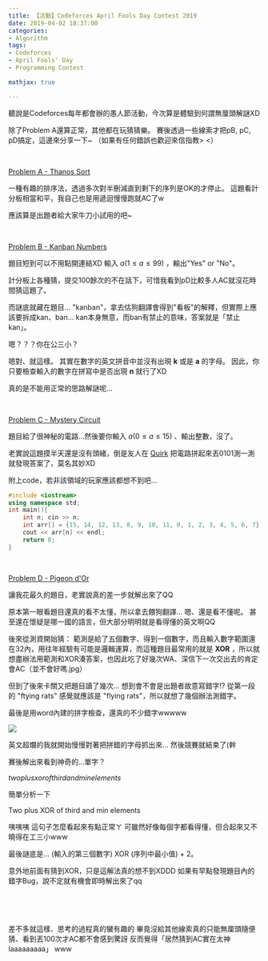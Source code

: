 ```yaml
---
title: 【活動】Codeforces April Fools Day Contest 2019
date: 2019-04-02 18:37:00
categories: 
- Algorithm
tags:
- Codeforces
- April Fools' Day
- Programming Contest

mathjax: true

---
```


聽說是Codeforces每年都會辦的愚人節活動，今次算是體驗到何謂無厘頭解謎XD

除了Problem A還算正常，其他都在玩猜猜樂。
賽後透過一些線索才把pB, pC, pD搞定，這邊來分享一下~
（如果有任何錯誤也歡迎來信指教> <）

<!--more-->

&nbsp;

[Problem A - Thanos Sort](https://codeforces.com/problemset/problem/1145/A)

一種有趣的排序法，透過多次對半刪減直到剩下的序列是OK的才停止。
這題看計分板相當和平，我自己也是用遞迴慢慢跑就AC了w

應該算是出題者給大家牛刀小試用的吧~

&nbsp;

[Problem B - Kanban Numbers](https://codeforces.com/problemset/problem/1145/B)

題目短到可以不用點開連結XD
輸入 $a (1≤a≤99)$ ，輸出"Yes" or "No"。

計分板上各種猜，提交100餘次的不在話下，可惜我看到pD比較多人AC就沒花時間猜這題了。

而謎底就藏在題目... "kanban"，拿去估狗翻譯會得到"看板"的解釋，但實際上應該要拆成kan、ban...
kan本身無意，而ban有禁止的意味，答案就是「禁止kan」。

嗯？？？你在公三小？

嗯對、就這樣。 其實在數字的英文拼音中並沒有出現 **k** 或是 **a** 的字母。
因此，你只要檢查輸入的數字在拼寫中是否出現 **n** 就行了XD

真的是不能用正常的思路解謎呢...

&nbsp;

[Problem C - Mystery Circuit](https://codeforces.com/problemset/problem/1145/C)

題目給了很神秘的電路...然後要你輸入 $a (0≤a≤15)$ 、輸出整數，沒了。

老實說這題摸半天還是沒有頭緒，倒是友人在 [Quirk](https://algassert.com/quirk) 把電路拼起來丟0101測一測就發現答案了，莫名其妙XD

附上code，若非該領域的玩家應該都想不到吧...

```c++
#include <iostream>
using namespace std;
int main(){
	int n; cin >> n;
	int arr[] = {15, 14, 12, 13, 8, 9, 10, 11, 0, 1, 2, 3, 4, 5, 6, 7};
	cout << arr[n] << endl;
	return 0;
}
```

&nbsp;

[Problem D - Pigeon d'Or](https://codeforces.com/contest/1145/problem/D)

讓我花最久的題目，老實說真的差一步就解出來了QQ

原本第一眼看題目還真的看不太懂，所以拿去餵狗翻譯... 嗯、還是看不懂呢。
甚至還在懷疑是哪一國的語言，但大部分明明就是看得懂的英文啊QQ

後來從測資開始猜：
範測是給了五個數字、得到一個數字，而且輸入數字範圍還在32內，用往年經驗有可能是邏輯運算，而這種題目最常用的就是 **XOR** ，所以就想盡辦法用範測和XOR湊答案，也因此吃了好幾次WA、深信下一次交出去的肯定會AC（並不會好嗎.jpg）

但到了後來卡關又把題目讀了幾次... 想到會不會是出題者故意寫錯字!?
從第一段的 "ftying rats" 感覺就應該是 "flying rats"，所以就想了幾個辦法測錯字。

最後是用word內建的拼字檢查，還真的不少錯字wwwww

![](https://i.imgur.com/1PzScrI.png)



英文超爛的我就開始慢慢對著把拼錯的字母抓出來... 然後競賽就結束了(幹

賽後解出來看到神奇的...單字？

*twoplusxorofthirdandminelements*

簡單分析一下

Two plus XOR of third and min elements

咦咦咦 這句子怎麼看起來有點正常ㄚ
可雖然好像每個字都看得懂，但合起來又不曉得在工三小www

最後謎底是...
(輸入的第三個數字) XOR (序列中最小值) + 2。

意外地前面有猜到XOR，只是這解法真的想不到XDDD
如果有早點發現題目內的錯字Bug，說不定就有機會即時解出來了qq

&nbsp;

&nbsp;

差不多就這樣、思考的過程真的蠻有趣的
畢竟沒給其他線索真的只能無厘頭隨便猜、看到丟100次才AC都不會感到驚訝
反而覺得「居然猜到AC實在太神laaaaaaaaa」 www